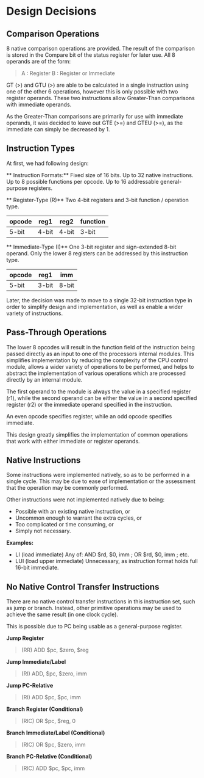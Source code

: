 # Design Decisions

## Comparison Operations
8 native comparison operations are provided.
The result of the comparison is stored in the Compare bit of the status register for later use.
All 8 operands are of the form:
> A : Register
> B : Register or Immediate

GT (>) and GTU (>) are able to be calculated in a single instruction using one of the other 6 operations, however this is only possible with two register operands.
These two instructions allow Greater-Than comparisons with immediate operands.

As the Greater-Than comparisons are primarily for use with immediate operands, it was decided to leave out GTE (>=) and GTEU (>=), as the immediate can simply be decreased by 1.

## Instruction Types

At first, we had following design:

**	Instruction Formats:**
Fixed size of 16 bits.
Up to 32 native instructions.
Up to 8 possible functions per opcode.
Up to 16 addressable general-purpose registers.

**	Register-Type (R)**
Two 4-bit registers and 3-bit function / operation type.

| opcode | reg1  | reg2  | function |
|--------|-------|-------|----------|
| 5-bit  | 4-bit | 4-bit | 3-bit    |

**	Immediate-Type (I)**
One 3-bit register and sign-extended 8-bit operand.
Only the lower 8 registers can be addressed by this instruction type.

| opcode | reg1  | imm   |
|--------|-------|-------|
| 5-bit  | 3-bit | 8-bit |

Later, the decision was made to move to a single 32-bit instruction type in order to
simplify design and implementation, as well as enable a wider variety of instructions.

## Pass-Through Operations

The lower 8 opcodes will result in the function field of the instruction being passed directly as an input to one of the processors internal modules. This simplifies implementation by reducing the complexity of the CPU control module, allows a wider variety of operations to be performed, and helps to abstract the implementation of various operations which are processed directly by an internal module.

The first operand to the module is always the value in a specified register (r1), while the second operand can be either the value in a second specified register (r2) or the immediate operand specified in the instruction.

An even opcode specifies register, while an odd opcode specifies immediate.

This design greatly simplifies the implementation of common operations that work with either immediate or register operands.

## Native Instructions

Some instructions were implemented natively, so as to be performed in a single cycle. This may be due to ease of implementation or the assessment that the operation may be commonly performed.

Other instructions were not implemented natively due to being:
* Possible with an existing native instruction, or
* Uncommon enough to warrant the extra cycles, or
* Too complicated or time consuming, or
* Simply not necessary.

**Examples:**

* LI (load immediate)
Any of: AND $rd, $0, imm ; OR $rd, $0, imm ; etc.
* LUI (load upper immediate)
Unnecessary, as instruction format holds full 16-bit immediate.

## No Native Control Transfer Instructions

There are no native control transfer instructions in this instruction set, such as jump or branch. Instead, other primitive operations may be used to achieve the same result (in one clock cycle).

This is possible due to PC being usable as a general-purpose register.

**Jump Register**
>(RR) ADD $pc, $zero, $reg

**Jump Immediate/Label**
>(RI) ADD, $pc, $zero, imm

**Jump PC-Relative**
>(RI) ADD $pc, $pc, imm

**Branch Register (Conditional)**
>(RIC) OR $pc, $reg, 0

**Branch Immediate/Label (Conditional)**
>(RIC) OR $pc, $zero, imm

**Branch PC-Relative (Conditional)**
>(RIC) ADD $pc, $pc, imm
